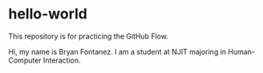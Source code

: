 # hello-world
This repository is for practicing the GitHub Flow.

Hi, my name is Bryan Fontanez. I am a student at NJIT majoring in Human-Computer Interaction.
